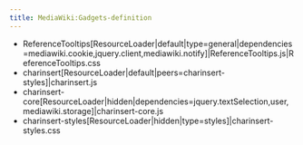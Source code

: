 ```yaml
---
title: MediaWiki:Gadgets-definition
---
```


* ReferenceTooltips[ResourceLoader|default|type=general|dependencies=mediawiki.cookie,jquery.client,mediawiki.notify]|ReferenceTooltips.js|ReferenceTooltips.css
* charinsert[ResourceLoader|default|peers=charinsert-styles]|charinsert.js
* charinsert-core[ResourceLoader|hidden|dependencies=jquery.textSelection,user,mediawiki.storage]|charinsert-core.js
* charinsert-styles[ResourceLoader|hidden|type=styles]|charinsert-styles.css